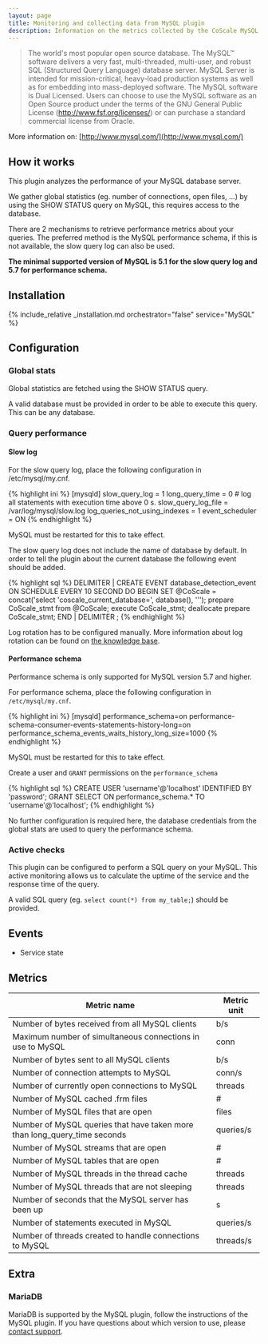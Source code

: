 ```yaml
---
layout: page
title: Monitoring and collecting data from MySQL plugin
description: Information on the metrics collected by the CoScale MySQL plugin.
---
```


>  The world's most popular open source database. The MySQL™ software delivers a very fast, multi-threaded, multi-user, and robust SQL (Structured Query Language) database server. MySQL Server is intended for mission-critical, heavy-load production systems as well as for embedding into mass-deployed software. The MySQL software is Dual Licensed. Users can choose to use the MySQL software as an Open Source product under the terms of the GNU General Public License (http://www.fsf.org/licenses/) or can purchase a standard commercial license from Oracle.

More information on: [http://www.mysql.com/](http://www.mysql.com/)

## How it works

This plugin analyzes the performance of your MySQL database server.

We gather global statistics (eg. number of connections, open files, ...) by using the SHOW STATUS query on MySQL, this requires access to the database.

There are 2 mechanisms to retrieve performance metrics about your queries. The preferred method is the MySQL performance schema, if this is not available, the slow query log can also be used.

**The minimal supported version of MySQL is 5.1 for the slow query log and 5.7 for performance schema.**

## Installation

{% include_relative _installation.md orchestrator="false" service="MySQL" %}

## Configuration

### Global stats

Global statistics are fetched using the SHOW STATUS query.

A valid database must be provided in order to be able to execute this query. This can be any database.

### Query performance

#### Slow log

For the slow query log, place the following configuration in /etc/mysql/my.cnf.

{% highlight ini %}
[mysqld]
slow_query_log = 1
long_query_time = 0 # log all statements with execution time above 0 s.
slow_query_log_file = /var/log/mysql/slow.log
log_queries_not_using_indexes = 1
event_scheduler = ON
{% endhighlight %}

MySQL must be restarted for this to take effect.

The slow query log does not include the name of database by default. In order to tell the plugin about the current database the following event should be added.

{% highlight sql %}
DELIMITER |
    CREATE EVENT database_detection_event
    ON SCHEDULE EVERY 10 SECOND
    DO BEGIN
        SET @CoScale = concat('select \'coscale_current_database=',
                              database(), '\'');
        prepare CoScale_stmt from @CoScale;
        execute CoScale_stmt;
        deallocate prepare CoScale_stmt;
    END |
DELIMITER ;
{% endhighlight %}

Log rotation has to be configured manually. More information about log rotation can be found on [the knowledge base](https://dev.mysql.com/doc/refman/5.7/en/log-file-maintenance.html).

#### Performance schema

Performance schema is only supported for MySQL version 5.7 and higher.

For performance schema, place the following configuration in `/etc/mysql/my.cnf`.

{% highlight ini %}
[mysqld]
performance_schema=on
performance-schema-consumer-events-statements-history-long=on
performance_schema_events_waits_history_long_size=1000
{% endhighlight %}

MySQL must be restarted for this to take effect.

Create a user and `GRANT` permissions on the `performance_schema`

{% highlight sql %}
CREATE USER 'username'@'localhost' IDENTIFIED BY 'password';
GRANT SELECT ON performance_schema.* TO 'username'@'localhost';
{% endhighlight %}

No further configuration is required here, the database credentials from the global stats are used to query the performance schema.

### Active checks

This plugin can be configured to perform a SQL query on your MySQL. This active monitoring allows us to calculate the uptime of the service and the response time of the query.

A valid SQL query (eg. `select count(*) from my_table;`) should be provided.

## Events

* Service state

## Metrics

| Metric name                                                               | Metric unit |
|---------------------------------------------------------------------------|-------------|
| Number of bytes received from all MySQL clients                           | b/s         |
| Maximum number of simultaneous connections in use to MySQL                | conn        |
| Number of bytes sent to all MySQL clients                                 | b/s         |
| Number of connection attempts to MySQL                                    | conn/s      |
| Number of currently open connections to MySQL                             | threads     |
| Number of MySQL cached .frm files                                         | #           |
| Number of MySQL files that are open                                       | files       |
| Number of MySQL queries that have taken more than long_query_time seconds | queries/s   |
| Number of MySQL streams that are open                                     | #           |
| Number of MySQL tables that are open                                      | #           |
| Number of MySQL threads in the thread cache                               | threads     |
| Number of MySQL threads that are not sleeping                             | threads     |
| Number of seconds that the MySQL server has been up                       | s           |
| Number of statements executed in MySQL                                    | queries/s   |
| Number of threads created to handle connections to MySQL                  | threads/s   |

## Extra

### MariaDB

MariaDB is supported by the MySQL plugin, follow the instructions of the MySQL plugin. If you have questions about which version to use, please <a href="mailto:info@coscale.com" class="js-support">contact support</a>.
